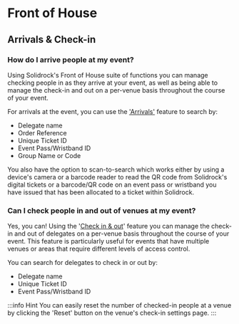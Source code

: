 # Front of House

## Arrivals & Check-in

### How do I arrive people at my event?

Using Solidrock's Front of House suite of functions you can manage checking people in as they arrive at your event, as well as being able to manage the check-in and out on a per-venue basis throughout the course of your event.

For arrivals at the event, you can use the ['Arrivals'](/guide/front-of-house/arrivals) feature to search by:

-   Delegate name
-   Order Reference
-   Unique Ticket ID
-   Event Pass/Wristband ID
-   Group Name or Code

You also have the option to scan-to-search which works either by using a device's camera or a barcode reader to read the QR code from Solidrock's digital tickets or a barcode/QR code on an event pass or wristband you have issued that has been allocated to a ticket within Solidrock.

### Can I check people in and out of venues at my event?

Yes, you can! Using the '[Check in & out](/guide/front-of-house/check-in-out)' feature you can manage the check-in and out of delegates on a per-venue basis throughout the course of your event. This feature is particularly useful for events that have multiple venues or areas that require different levels of access control.

You can search for delegates to check in or out by:

-   Delegate name
-   Unique Ticket ID
-   Event Pass/Wristband ID

:::info Hint
You can easily reset the number of checked-in people at a venue by clicking the 'Reset' button on the venue's check-in settings page.
:::
